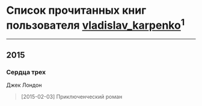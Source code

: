 # Список прочитанных книг пользователя [vladislav_karpenko](http://vk.com/id10586228)<sup>1</sup>
---

## 2015

### Сердца трех
Джек Лондон
> [2015-02-03] Приключенческий роман




